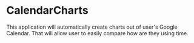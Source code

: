 # CalendarCharts
This application will automatically create charts out of user's Google Calendar.
That will allow user to easily compare how are they using time.
